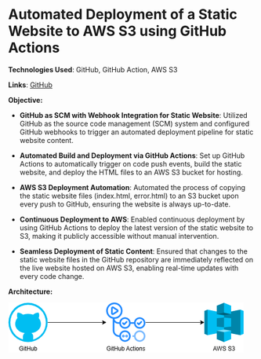 # **Automated Deployment of a Static Website to AWS S3 using GitHub Actions**

**Technologies Used**: GitHub, GitHub Action, AWS S3

**Links**: [GitHub](https://github.com/sriram-ravi705/Automated-Deployment-of-a-Static-Website-to-AWS-S3-using-GitHub-Action)

**Objective:**

* **GitHub as SCM with Webhook Integration for Static Website**: Utilized GitHub as the source code management (SCM) system and configured GitHub webhooks to trigger an automated deployment pipeline for static website content.
    
* **Automated Build and Deployment via GitHub Actions**: Set up GitHub Actions to automatically trigger on code push events, build the static website, and deploy the HTML files to an AWS S3 bucket for hosting.
    
* **AWS S3 Deployment Automation**: Automated the process of copying the static website files (index.html, error.html) to an S3 bucket upon every push to GitHub, ensuring the website is always up-to-date.
    
* **Continuous Deployment to AWS**: Enabled continuous deployment by using GitHub Actions to deploy the latest version of the static website to S3, making it publicly accessible without manual intervention.
    
* **Seamless Deployment of Static Content**: Ensured that changes to the static website files in the GitHub repository are immediately reflected on the live website hosted on AWS S3, enabling real-time updates with every code change.
    

**Architecture:**  

![](./s3_cd.png)
